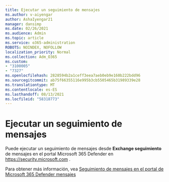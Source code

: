 ```yaml
---
title: Ejecutar un seguimiento de mensajes
ms.author: v-aiyengar
author: AshaIyengar21
manager: dansimp
ms.date: 02/26/2021
ms.audience: Admin
ms.topic: article
ms.service: o365-administration
ROBOTS: NOINDEX, NOFOLLOW
localization_priority: Normal
ms.collection: Adm_O365
ms.custom:
- "3100005"
- "7327"
ms.openlocfilehash: 2828594b2a1ceff3eea7aeb0eb9e160b222bdd96
ms.sourcegitcommit: ab75f66355116e995b3cb5505465b31989339e28
ms.translationtype: MT
ms.contentlocale: es-ES
ms.lasthandoff: 08/13/2021
ms.locfileid: "58318773"
---
```

# <a name="run-a-message-trace"></a>Ejecutar un seguimiento de mensajes

Puede ejecutar un seguimiento de mensajes desde **Exchange seguimiento** de mensajes en el portal Microsoft 365 Defender en <https://security.microsoft.com> .

Para obtener más información, vea [Seguimiento de mensajes en el portal de Microsoft 365 Defender mensajes](https://docs.microsoft.com/microsoft-365/security/office-365-security/message-trace-scc)
